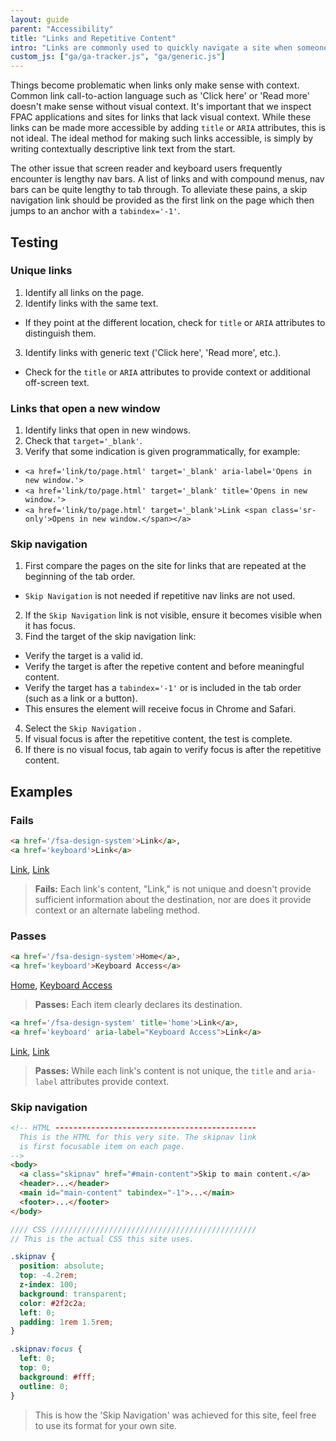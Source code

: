 ```yaml
---
layout: guide
parent: "Accessibility"
title: "Links and Repetitive Content"
intro: "Links are commonly used to quickly navigate a site when someone is using Assistive Technology (AT). Often, screen reader users won't read through an entire page to find what they are looking for, they simply move from link to link."
custom_js: ["ga/ga-tracker.js", "ga/generic.js"]
---
```


Things become problematic when links only make sense with context. Common link call-to-action language such as 'Click here' or 'Read more' doesn't make sense without visual context. It's important that we inspect FPAC applications and sites for links that lack visual context. While these links can be made more accessible by adding ```title``` or ```ARIA``` attributes, this is not ideal. The ideal method for making such links accessible, is simply by writing contextually descriptive link text from the start.

The other issue that screen reader and keyboard users frequently encounter is lengthy nav bars. A list of links and with compound menus,  nav bars can be quite lengthy to tab through. To alleviate these pains, a skip navigation link should be provided as the first link on the page which then jumps to an anchor with a ```tabindex='-1'```.

## Testing

### Unique links

1. Identify all links on the page.
2. Identify links with the same text.
  * If they point at the different location, check for ```title``` or ```ARIA``` attributes to distinguish them.
3. Identify links with generic text ('Click here', 'Read more', etc.).
  * Check for the ```title``` or ```ARIA``` attributes to provide context or additional off-screen text.

### Links that open a new window
1. Identify links that open in new windows.
2. Check that ```target='_blank'```.
3. Verify that some indication is given programmatically, for example:
  *  ```<a href='link/to/page.html' target='_blank' aria-label='Opens in new window.'>```
  *  ```<a href='link/to/page.html' target='_blank' title='Opens in new window.'>```
  *  ```<a href='link/to/page.html' target='_blank'>Link <span class='sr-only'>Opens in new window.</span></a>```

### Skip navigation

1. First compare the pages on the site for links that are repeated at the beginning of the tab order.
  * `Skip Navigation` is not needed if repetitive nav links are not used.
2. If the `Skip Navigation` link is not visible, ensure it becomes visible when it has focus.
3. Find the target of the skip navigation link:
  * Verify the target is a valid id.
  * Verify the target is after the repetive content and before meaningful content.
  * Verify the target has a ```tabindex='-1'``` or is included in the tab order (such as a link or a button).
   * This ensures the element will receive focus in Chrome and Safari.
4. Select the `Skip Navigation` .
5. If visual focus is after the repetitive content, the test is complete.
6. If there is no visual focus, tab again to verify focus is after the repetitive content.

## Examples

### Fails

```html
<a href='/fsa-design-system'>Link</a>,
<a href='keyboard'>Link</a>
```
<div class="ds-preview">
  <a href='/fsa-design-system'>Link</a>,
  <a href='keyboard'>Link</a>
</div>

> **Fails:** Each link's content, "Link," is not unique and doesn't provide sufficient information about the destination, nor are does it provide context or an alternate labeling method.

### Passes

```html
<a href='/fsa-design-system'>Home</a>,
<a href='keyboard'>Keyboard Access</a>
```
<div class="ds-preview">
  <a href='/fsa-design-system'>Home</a>,
  <a href='keyboard'>Keyboard Access</a>
</div>

> **Passes:** Each item clearly declares its destination.

```html
<a href='/fsa-design-system' title='home'>Link</a>,
<a href='keyboard' aria-label="Keyboard Access">Link</a>
```
<div class="ds-preview">
  <a href='/fsa-design-system' title='home'>Link</a>,
  <a href='keyboard' aria-label="Keyboard Access">Link</a>
</div>

> **Passes:** While each link's content is not unique, the ```title``` and ```aria-label``` attributes provide context.

### Skip navigation

```html
<!-- HTML ---------------------------------------------
  This is the HTML for this very site. The skipnav link
  is first focusable item on each page.
-->
<body>
  <a class="skipnav" href="#main-content">Skip to main content.</a>
  <header>...</header>
  <main id="main-content" tabindex="-1">...</main>
  <footer>...</footer>
</body>
```
```scss
//// CSS //////////////////////////////////////////////
// This is the actual CSS this site uses.

.skipnav {
  position: absolute;
  top: -4.2rem;
  z-index: 100;
  background: transparent;
  color: #2f2c2a;
  left: 0;
  padding: 1rem 1.5rem;
}

.skipnav:focus {
  left: 0;
  top: 0;
  background: #fff;
  outline: 0;
}

```

> This is how the 'Skip Navigation' was achieved for this site, feel free to use its format for your own site.
